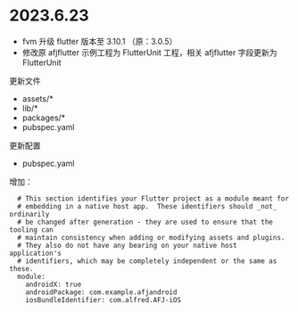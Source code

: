 # 2023.6.23 

* fvm 升级 flutter 版本至 3.10.1 （原：3.0.5）
* 修改原 afjflutter 示例工程为 FlutterUnit 工程，相关 afjflutter 字段更新为 FlutterUnit

更新文件

* assets/*
* lib/*
* packages/*
* pubspec.yaml

更新配置

* pubspec.yaml

增加：

```
  # This section identifies your Flutter project as a module meant for
  # embedding in a native host app.  These identifiers should _not_ ordinarily
  # be changed after generation - they are used to ensure that the tooling can
  # maintain consistency when adding or modifying assets and plugins.
  # They also do not have any bearing on your native host application's
  # identifiers, which may be completely independent or the same as these.
  module:
    androidX: true
    androidPackage: com.example.afjandroid
    iosBundleIdentifier: com.alfred.AFJ-iOS
```
